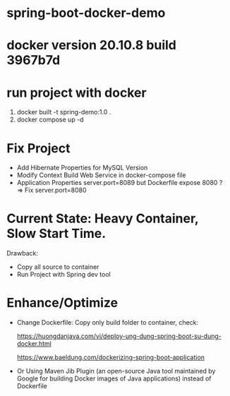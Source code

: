 # spring-boot-docker-demo
# docker version 20.10.8 build 3967b7d
# run project with docker 
1. docker built -t spring-demo:1.0 .
2. docker compose up -d

# Fix Project
- Add Hibernate Properties for MySQL Version
- Modify Context Build Web Service in docker-compose file
- Application Properties server.port=8089 but Dockerfile expose 8080 ? => Fix server.port=8080


# Current State: Heavy Container, Slow Start Time. 
Drawback:
- Copy all source to container
- Run Project with Spring dev tool

# Enhance/Optimize
- Change Dockerfile: Copy only build folder to container, check: 
    
    https://huongdanjava.com/vi/deploy-ung-dung-spring-boot-su-dung-docker.html

    https://www.baeldung.com/dockerizing-spring-boot-application

- Or Using Maven Jib Plugin (an open-source Java tool maintained by Google for building Docker images of Java applications) instead of Dockerfile
